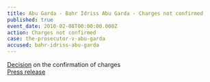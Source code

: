 ```yaml
---
title: Abu Garda - Bahr Idriss Abu Garda - Charges not confirmed
published: true
event_date: 2010-02-08T00:00:00.000Z
action: Charges not confirmed
case: the-prosecutor-v-abu-garda
accused: bahr-idriss-abu-garda
---
```



[Decision](https://www.icc-cpi.int/Pages/record.aspx?docNo=ICC-02/05-02/09-243-Red) on the confirmation of charges
<br>[Press release](https://www.icc-cpi.int/Pages/item.aspx?name=PR495)